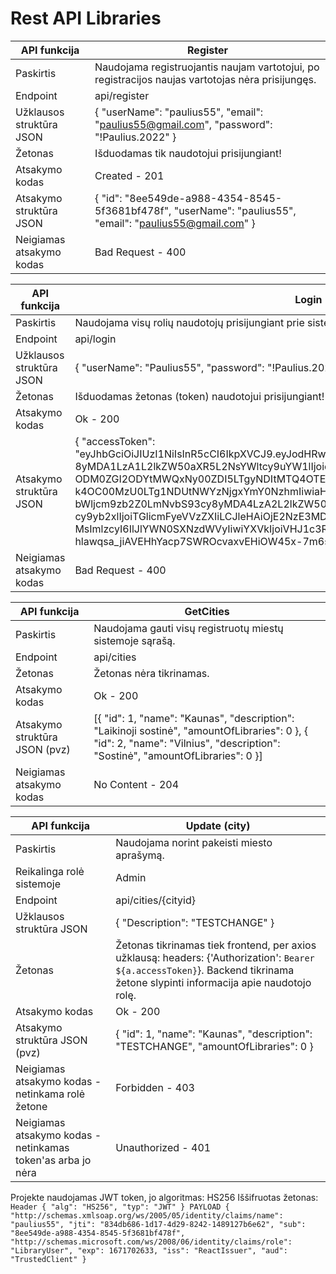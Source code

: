 # Rest API Libraries




| API funkcija  | Register |
| ------------- | ------------- |
| Paskirtis | Naudojama registruojantis naujam vartotojui, po registracijos naujas vartotojas nėra prisijungęs. |
| Endpoint | api/register |
| Užklausos struktūra JSON | { "userName": "paulius55", "email": "paulius55@gmail.com", "password": "!Paulius.2022" } |
| Žetonas | Išduodamas tik naudotojui prisijungiant! |
| Atsakymo kodas | Created - 201 |
| Atsakymo struktūra JSON | { "id": "8ee549de-a988-4354-8545-5f3681bf478f", "userName": "paulius55", "email": "paulius55@gmail.com" } |
| Neigiamas atsakymo kodas | Bad Request - 400 |


| API funkcija  | Login |
| ------------- | ------------- |
| Paskirtis | Naudojama visų rolių naudotojų prisijungiant prie sistemos. |
| Endpoint | api/login |
| Užklausos struktūra JSON | { "userName": "Paulius55", "password": "!Paulius.2022" } |
| Žetonas | Išduodamas žetonas (token) naudotojui prisijungiant! |
| Atsakymo kodas | Ok - 200 |
| Atsakymo struktūra JSON | { "accessToken": "eyJhbGciOiJIUzI1NiIsInR5cCI6IkpXVCJ9.eyJodHRwOi8vc2NoZW1hcy54bWxzb2FwLm9yZy93cy 8yMDA1LzA1L2lkZW50aXR5L2NsYWltcy9uYW1lIjoicGF1bGl1czU1IiwianRpIjoi ODM0ZGI2ODYtMWQxNy00ZDI5LTgyNDItMTQ4OTEyN2I2ZTYyIiwic3ViIjoiOGVlNTQ5ZGUtYT k4OC00MzU0LTg1NDUtNWYzNjgxYmY0NzhmIiwiaHR0cDovL3NjaGVtYXMu bWljcm9zb2Z0LmNvbS93cy8yMDA4LzA2L2lkZW50aXR5L2NsYWlt cy9yb2xlIjoiTGlicmFyeVVzZXIiLCJleHAiOjE2NzE3MDI2Mz MsImlzcyI6IlJlYWN0SXNzdWVyIiwiYXVkIjoiVHJ1c3RlZENsaWVudCJ9. hlawqsa_jiAVEHhYacp7SWROcvaxvEHiOW45x-7m6s8" } |
| Neigiamas atsakymo kodas | Bad Request - 400 |


| API funkcija  | GetCities |
| ------------- | ------------- |
| Paskirtis | Naudojama gauti visų registruotų miestų sistemoje sąrašą. |
| Endpoint | api/cities |
| Žetonas | Žetonas nėra tikrinamas. |
| Atsakymo kodas | Ok - 200 |
| Atsakymo struktūra JSON (pvz) | [{ "id": 1, "name": "Kaunas", "description": "Laikinoji sostinė", "amountOfLibraries": 0 }, { "id": 2, "name": "Vilnius", "description": "Sostinė", "amountOfLibraries": 0 }] |
| Neigiamas atsakymo kodas | No Content - 204 |



| API funkcija  | Update (city) |
| ------------- | ------------- |
| Paskirtis  | Naudojama norint pakeisti miesto aprašymą. |
| Reikalinga rolė sistemoje  | Admin |
| Endpoint  | api/cities/{cityid} |
| Užklausos struktūra JSON  | { "Description": "TESTCHANGE" } |
| Žetonas  | Žetonas tikrinamas tiek frontend, per axios užklausą: headers: {'Authorization': `Bearer ${a.accessToken}`}. Backend tikrinama žetone slypinti informacija apie naudotojo rolę. |
| Atsakymo kodas  | Ok - 200 |
| Atsakymo struktūra JSON (pvz) | { "id": 1, "name": "Kaunas", "description": "TESTCHANGE", "amountOfLibraries": 0 } |
| Neigiamas atsakymo kodas - netinkama rolė žetone  | Forbidden - 403 |
| Neigiamas atsakymo kodas - netinkamas token'as arba jo nėra  | Unauthorized - 401 |

Projekte naudojamas JWT token, jo algoritmas: HS256
Iššifruotas žetonas:
`
Header
{
  "alg": "HS256",
  "typ": "JWT"
}
PAYLOAD
{
  "http://schemas.xmlsoap.org/ws/2005/05/identity/claims/name": "paulius55",
  "jti": "834db686-1d17-4d29-8242-1489127b6e62",
  "sub": "8ee549de-a988-4354-8545-5f3681bf478f",
  "http://schemas.microsoft.com/ws/2008/06/identity/claims/role": "LibraryUser",
  "exp": 1671702633,
  "iss": "ReactIssuer",
  "aud": "TrustedClient"
}
`
